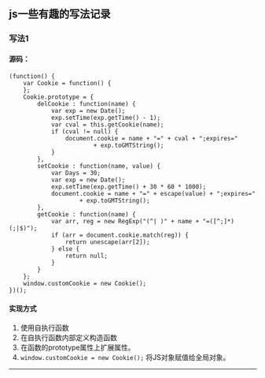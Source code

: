 ## js一些有趣的写法记录

### 写法1

#### 源码：

	(function() {
		var Cookie = function() {
		};
		Cookie.prototype = {
			delCookie : function(name) {
				var exp = new Date();
				exp.setTime(exp.getTime() - 1);
				var cval = this.getCookie(name);
				if (cval != null) {
					document.cookie = name + "=" + cval + ";expires="
							+ exp.toGMTString();
				}
			},
			setCookie : function(name, value) {
				var Days = 30;
				var exp = new Date();
				exp.setTime(exp.getTime() + 30 * 60 * 1000);
				document.cookie = name + "=" + escape(value) + ";expires="
						+ exp.toGMTString();
			},
			getCookie : function(name) {
				var arr, reg = new RegExp("(^| )" + name + "=([^;]*)(;|$)");
				if (arr = document.cookie.match(reg)) {
					return unescape(arr[2]);
				} else {
					return null;
				}
			}
		};
		window.customCookie = new Cookie();
	})();

#### 实现方式

1. 使用自执行函数
2. 在自执行函数内部定义构造函数
3. 在函数的prototype属性上扩展属性。
4. `window.customCookie = new Cookie();` 将JS对象赋值给全局对象。

---


